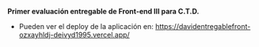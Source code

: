 **Primer evaluación entregable de Front-end III para C.T.D.**

 - Pueden ver el deploy de la aplicación en:
   https://davidentregablefront-ozxayhldj-deivyd1995.vercel.app/
   
   
